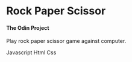 # Rock Paper Scissor
#### The Odin Project
   Play rock paper scissor game against computer.

  Javascript Html Css  